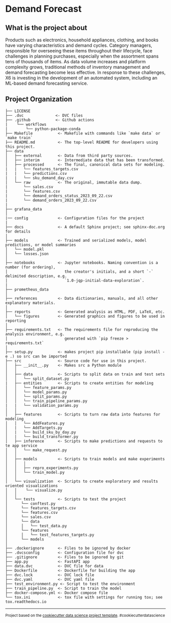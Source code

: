 Demand Forecast
==============================
## What is the project about
Products such as electronics, household appliances, clothing, and books have varying characteristics and demand cycles. Category managers, responsible for overseeing these items throughout their lifecycle, face challenges in planning purchases, especially when the assortment spans tens of thousands of items. As data volume increases and platform complexity grows, traditional methods of inventory management and demand forecasting become less effective. In response to these challenges, X6 is investing in the development of an automated system, including an ML-based demand forecasting service.

Project Organization
------------

    ├── LICENSE
    ├── .dvc              <- DVC files
    ├── .github           <- Github actions
    |    └── workflows
    |        └── python-package-conda
    ├── Makefile           <- Makefile with commands like `make data` or `make train`
    ├── README.md          <- The top-level README for developers using this project.
    ├── data
    │   ├── external       <- Data from third party sources.
    │   ├── interim        <- Intermediate data that has been transformed.
    │   ├── processed      <- The final, canonical data sets for modeling.
    |   |   └── features_targets.csv
    |   |   └── predictions.csv
    |   |   └── sku_demand_day.csv
    │   └── raw            <- The original, immutable data dump.
    |       └── sales.csv
    |       └── features.csv
    |       └── demand_orders_status_2023_09_22.csv
    |       └── demand_orders_2023_09_22.csv
    |
    ├── grafana_data
    │
    |── config             <- Configuration files for the project
    |
    ├── docs               <- A default Sphinx project; see sphinx-doc.org for details
    │
    ├── models             <- Trained and serialized models, model predictions, or model summaries
    │   └── model.pkl
    │   └── losses.json
    │
    ├── notebooks          <- Jupyter notebooks. Naming convention is a number (for ordering),
    │                         the creator's initials, and a short `-` delimited description, e.g.
    │                         `1.0-jqp-initial-data-exploration`.
    |
    ├── prometheus_data
    │
    ├── references         <- Data dictionaries, manuals, and all other explanatory materials.
    │
    ├── reports            <- Generated analysis as HTML, PDF, LaTeX, etc.
    │   └── figures        <- Generated graphics and figures to be used in reporting
    │
    ├── requirements.txt   <- The requirements file for reproducing the analysis environment, e.g.
    │                         generated with `pip freeze > requirements.txt`
    │
    ├── setup.py           <- makes project pip installable (pip install -e .) so src can be imported
    ├── src                <- Source code for use in this project.
    │   ├── __init__.py    <- Makes src a Python module
    │   │
    │   ├── data           <- Scripts to split data on train and test sets
    │   │   └── split_dataset.py
    |   ├── entities       <- Scripts to create entities for modeling
    │   │   └── feature_params.py
    │   │   └── model_params.py
    │   │   └── split_params.py
    │   │   └── train_pipeline_params.py
    |   |   └── validation_params.py
    │   │
    │   ├── features       <- Scripts to turn raw data into features for modeling
    │   │   └── AddFeatures.py
    │   |   └── AddTargets.py
    │   |   └── build_sku_by_day.py
    │   |   └── build_transformer.py
    │   ├── inference      <- Scripts to make predictions and requests to te app service
    │   │   └── make_request.py
    │   │
    │   ├── models         <- Scripts to train models and make experiments
    │   │   │
    │   │   ├── repro_experiments.py
    │   │   └── train_model.py
    │   │
    │   └── visualization  <- Scripts to create exploratory and results oriented visualizations
    │   │    └── visualize.py
    │   │
    │   └── tests          <- Scripts to test the project
    │      └── conftest.py
    │      └── features_targets.csv
    │      └── features.csv
    │      └── sales.csv
    │      └── data
    │      │   └── test_data.py
    │      └── features
    │      │   └── test_features_targets.py
    │      └── models
    │
    ├── .dockerignore      <- Files to be ignored by docker
    ├── .dvcsconfig        <- Configuration file for dvc
    ├── .gitignore         <- Files to be ignored by git
    ├── app.py             <- FastAPI app
    ├── data.dvc           <- DVC file for data
    ├── Dockerfile         <- Dockerfile for building the app
    ├── dvc.lock           <- DVC lock file
    ├── dvc.yaml           <- DVC yaml file
    ├── test_environment.py <- Script to test the environment
    ├── train_pipeline.py  <- Script to train the model
    ├── docker-compose.yml <- Docker compose file
    └── tox.ini            <- tox file with settings for running tox; see tox.readthedocs.io


--------

<p><small>Project based on the <a target="_blank" href="https://drivendata.github.io/cookiecutter-data-science/">cookiecutter data science project template</a>. #cookiecutterdatascience</small></p>
